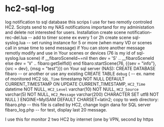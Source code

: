 # hc2-sql-log
log notification to sql database
this scrips I use for two remotly controled HC2. Scirpts send to my NAS notifications importand for my administation and delete not interested for users. 
Installation
create scene notification-rec-del.lua -- add to timer scene ex every 1 or 2h
create scene sql-syslog.lua -- set runing instance for 5 or more (when many VD or scenes call in smae time to send message)
if You can store another message remotly modify and use in Your scenes or devices (76 is my id of sql-syslog.lua scene)
    if __fibaroSceneId~=nil then dev = 'S' .. __fibaroSceneId else dev = 'V' .. fibaro:getSelfId() end
    fibaro:startScene(76, {{sev = "info"}, {src = dev}, {msg = "test"}})
on Your sql server (NAS):
CREATE DATABASE fibaro      -- or another or use any existing
CREATE TABLE `debug` (      -- ex. name of monitored HC2
  `SQL_Time` timestamp NOT NULL DEFAULT CURRENT_TIMESTAMP ON UPDATE CURRENT_TIMESTAMP,
  `HC2_Time` datetime NOT NULL,
  `HC2_Level` varchar(10) NOT NULL,
  `HC2_Source` varchar(5) NOT NULL,
  `HC2_Message` varchar(200) CHARACTER SET utf8 NOT NULL
) ENGINE=MyISAM DEFAULT CHARSET=latin2;
copy to web directory:
fibaro.php                  -- this file is called by HC2, change login dana for SQL server
fibaro_log.php              -- for test, display last 20 message.

I use this for monitor 2 two HC2 by internet (one by VPN, second by https
